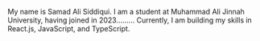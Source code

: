 My name is Samad Ali Siddiqui. I am a student at Muhammad Ali Jinnah University, having joined in 2023.........
Currently, I am building my skills in React.js, JavaScript, and TypeScript.
   
